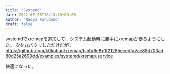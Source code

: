 ```yaml
---
title: "Systemd"
date: 2022-07-08T18:13:10+09:00
author: "Naoya Furudono"
draft: false
---
```


systemdでxremapを追加して、システム起動時に勝手にxremapが走るようにした。
次を丸パクリしただけだが。
https://github.com/k0kubun/xremap/blob/6e8e1f21285ecedfa7ac88d703ad80d25a2699dd/examples/systemd/xremap.service

快適になった。
